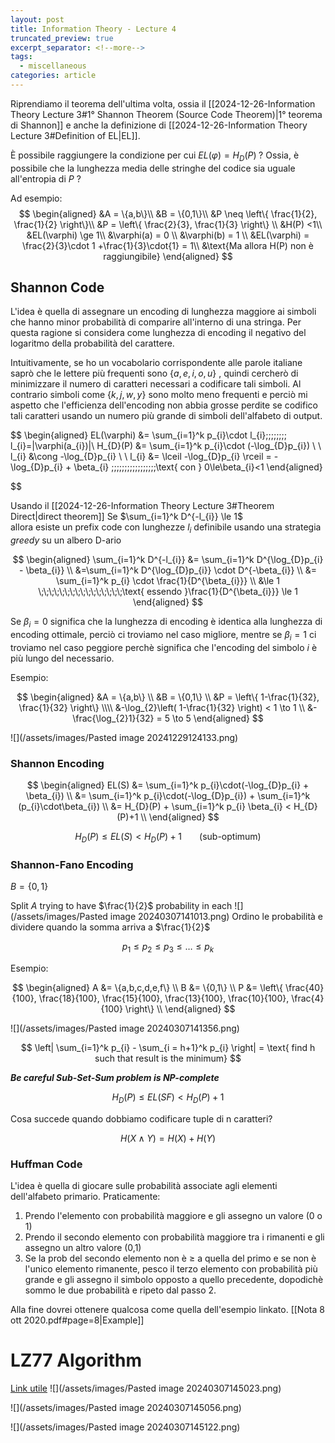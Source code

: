 ```yaml
---
layout: post
title: Information Theory - Lecture 4
truncated_preview: true
excerpt_separator: <!--more-->
tags:
  - miscellaneous
categories: article
---
```

<!--more-->
Riprendiamo il teorema dell'ultima volta, ossia il [[2024-12-26-Information Theory Lecture 3#1° Shannon Theorem (Source Code Theorem)|1° teorema di Shannon]]
e anche la definizione di [[2024-12-26-Information Theory Lecture 3#Definition of EL|EL]].

È possibile raggiungere la condizione per cui $EL(\varphi)= H_{D}(P) \;?$
Ossia, è possibile che la lunghezza media delle stringhe del codice sia uguale all'entropia di $P$ ?

Ad esempio:
$$
\begin{aligned}
&A = \{a,b\}\\
&B = \{0,1\}\\
&P \neq \left\{ \frac{1}{2}, \frac{1}{2} \right\}\\
&P = \left\{ \frac{2}{3}, \frac{1}{3} \right\} \\
&H(P) <1\\
&EL(\varphi) \ge 1\\
&\varphi(a) = 0 \\
&\varphi(b) = 1 \\
&EL(\varphi) = \frac{2}{3}\cdot 1 +\frac{1}{3}\cdot{1} = 1\\
&\text{Ma allora H(P) non è raggiungibile}
\end{aligned}
$$


## Shannon Code
L'idea è quella di assegnare un encoding di lunghezza maggiore ai simboli che hanno minor probabilità di comparire all'interno di una stringa. Per questa ragione si considera come lunghezza di encoding il negativo del logaritmo della probabilità del carattere.

Intuitivamente, se ho un vocabolario corrispondente alle parole italiane saprò che le lettere più frequenti sono $\{a,e,i,o,u\}$ , quindi cercherò di minimizzare il numero di caratteri necessari a codificare tali simboli. 
Al contrario simboli come $\{k,j,w,y\}$ sono molto meno frequenti e perciò mi aspetto che l'efficienza dell'encoding non abbia grosse perdite se codifico tali caratteri usando un numero più grande di simboli dell'alfabeto di output.

$$
\begin{aligned}
EL(\varphi) &= \sum_{i=1}^k p_{i}\cdot l_{i}\;\;\;\;\;\;\;\;  l_{i}=|\varphi(a_{i})|\\
H_{D}(P) &= \sum_{i=1}^k p_{i}\cdot (-\log_{D}p_{i}) \\ \\
l_{i} &\cong -\log_{D}p_{i} \\ \\
l_{i} &= \lceil -\log_{D}p_{i} \rceil = -\log_{D}p_{i} + \beta_{i} \;\;\;\;\;\;\;\;\;\;\;\;\;\;\;\;\;\text{ con } 0\le\beta_{i}<1 
  \end{aligned}

$$

Usando il [[2024-12-26-Information Theory Lecture 3#Theorem Direct|direct theorem]] 
Se $\sum_{i=1}^k D^{-l_{i}} \le 1$  
allora esiste un prefix code con lunghezze $l_i$  definibile usando una strategia *greedy* su un albero D-ario 

$$
\begin{aligned}
\sum_{i=1}^k D^{-l_{i}} &= \sum_{i=1}^k D^{\log_{D}p_{i} - \beta_{i}} \\
&=\sum_{i=1}^k D^{\log_{D}p_{i}} \cdot D^{-\beta_{i}} \\
&= \sum_{i=1}^k p_{i} \cdot \frac{1}{D^{\beta_{i}}} \\
&\le 1 \;\;\;\;\;\;\;\;\;\;\;\;\;\;\;\;\text{ essendo }\frac{1}{D^{\beta_{i}}} \le 1
\end{aligned}
$$

Se $\beta_{i}=0$ significa che la lunghezza di encoding è identica alla lunghezza di encoding ottimale, perciò ci troviamo nel caso migliore, mentre se $\beta_{i}=1$ ci troviamo nel caso peggiore perchè significa che l'encoding del simbolo $i$ è più lungo del necessario.

Esempio:

$$
\begin{aligned}
&A = \{a,b\} \\
&B = \{0,1\} \\
&P = \left\{ 1-\frac{1}{32}, \frac{1}{32} \right\} \\\\
&-\log_{2}\left( 1-\frac{1}{32} \right) < 1 \to 1 \\
&-\frac{\log_{2}1}{32} = 5 \to 5
\end{aligned}
$$

![](/assets/images/Pasted image 20241229124133.png)

### Shannon Encoding

$$
\begin{aligned}
EL(S) &= \sum_{i=1}^k p_{i}\cdot(-\log_{D}p_{i} + \beta_{i}) \\
&= \sum_{i=1}^k p_{i}\cdot(-\log_{D}p_{i}) + \sum_{i=1}^k (p_{i}\cdot\beta_{i}) \\
&= H_{D}(P) + \sum_{i=1}^k p_{i} \beta_{i} < H_{D}(P)+1 \\
\end{aligned}
$$

$$
H_{D}(P) \le EL(S) < H_{D}(P)+1 \;\;\;\;\;\;\;\; \text{(sub-optimum)}
$$

### Shannon-Fano Encoding
$B = \{0,1\}$

Split $A$ trying to have $\frac{1}{2}$ probability in each
![](/assets/images/Pasted image 20240307141013.png)
Ordino le probabilità e dividere quando la somma arriva a $\frac{1}{2}$

$$
p_{1} \le p_{2} \le p_{3} \le \dots \le p_{k}
$$

Esempio:

$$
\begin{aligned}
A &= \{a,b,c,d,e,f\} \\ 
B &= \{0,1\} \\
P &= \left\{ \frac{40}{100}, \frac{18}{100}, \frac{15}{100}, \frac{13}{100}, \frac{10}{100}, \frac{4}{100} \right\} \\
\end{aligned}
$$

![](/assets/images/Pasted image 20240307141356.png)

$$
\left| \sum_{i=1}^k p_{i} - \sum_{i = h+1}^k p_{i} \right| = \text{ find h such that result is the minimum}
$$

***Be careful Sub-Set-Sum problem is NP-complete***

$$
H_{D}(P) \le EL(SF) < H_{D}(P)+1
$$


Cosa succede quando dobbiamo codificare tuple di n caratteri?

$$
H(X\land Y) = H(X) + H(Y)
$$

### Huffman Code
L'idea è quella di giocare sulle probabilità associate agli elementi dell'alfabeto primario.
Praticamente:
1. Prendo l'elemento con probabilità maggiore e gli assegno un valore (0 o 1)
2. Prendo il secondo elemento con probabilità maggiore tra i rimanenti e gli assegno un altro valore (0,1)
3. Se la prob del secondo elemento non è $\geq$ a quella del primo e se non è l'unico elemento rimanente, pesco il terzo elemento con probabilità più grande e gli assegno il simbolo opposto a quello precedente, dopodichè sommo le due probabilità e ripeto dal passo 2.

Alla fine dovrei ottenere qualcosa come quella dell'esempio linkato.
[[Nota 8 ott 2020.pdf#page=8|Example]]

# LZ77 Algorithm
[Link utile](https://www.dei.unipd.it/~capri/LDS/MATERIALE/lez0606.pdf)
![](/assets/images/Pasted image 20240307145023.png)


![](/assets/images/Pasted image 20240307145056.png)

![](/assets/images/Pasted image 20240307145122.png)

